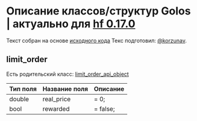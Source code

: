 # Описание классов/структур Golos | актуально для [hf 0.17.0](https://github.com/GolosChain/golos/releases/tag/v0.17.0)
Текст собран на основе [исходного кода](https://github.com/GolosChain/golos/tree/master/plugins/market_history/include/golos/plugins/market_history/market_history_objects.hpp)
Текс подготовил: [@korzunav](https://golos.io/@korzunav).
## limit_order

Есть родительский класс: [limit_order_api_object](limit_order_api_object.md)

|Тип поля|Название поля|Описание|
|--------|-------------|--------|
|double|real_price|= 0;|
|bool|rewarded|= false;|
